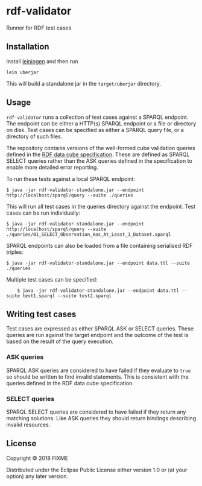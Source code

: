 # rdf-validator

Runner for RDF test cases

## Installation

Install [leiningen](https://leiningen.org/) and then run

```
lein uberjar
```

This will build a standalone jar in the `target/uberjar` directory.

## Usage

`rdf-validator` runs a collection of test cases against a SPARQL endpoint. The endpoint can be either a HTTP(s) SPARQL
endpoint or a file or directory on disk. Test cases can be specified as either a SPARQL query file, or a directory
of such files.

The repository contains versions of the well-formed cube validation queries defined in the [RDF data cube specification](https://www.w3.org/TR/vocab-data-cube/#wf).
These are defined as SPARQL SELECT queries rather than the ASK queries defined in the specification to enable more detailed error reporting.

To run these tests against a local SPARQL endpoint:

    $ java -jar rdf-validator-standalone.jar --endpoint http://localhost/sparql/query --suite ./queries
    
This will run all test cases in the queries directory against the endpoint. Test cases can be run individually:

    $ java -jar rdf-validator-standalone.jar --endpoint http://localhost/sparql/query --suite ./queries/01_SELECT_Observation_Has_At_Least_1_Dataset.sparql
        
SPARQL endpoints can also be loaded from a file containing serialised RDF triples:

    $ java -jar rdf-validator-standalone.jar --endpoint data.ttl --suite ./queries
    
Multiple test cases can be specified:
    
        $ java -jar rdf-validator-standalone.jar --endpoint data.ttl --suite test1.sparql --suite test2.sparql 

## Writing test cases

Test cases are expressed as either SPARQL ASK or SELECT queries. These queries are run against the target endpoint and the outcome of the test is based on the
result of the query execution.

### ASK queries

SPARQL ASK queries are considered to have failed if they evaluate to `true` so should be written to find invalid statements. 
This is consistent with the queries defined in the RDF data cube specification.

### SELECT queries

SPARQL SELECT queries are considered to have failed if they return any matching solutions. Like ASK queries they should return bindings describing invalid resources. 

## License

Copyright © 2018 FIXME

Distributed under the Eclipse Public License either version 1.0 or (at
your option) any later version.
